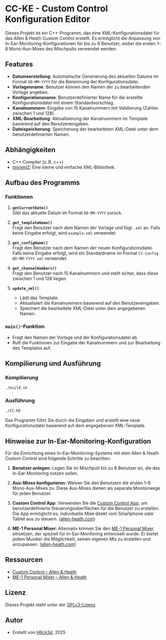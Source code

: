 # CC-KE - Custom Control Konfiguration Editor

Dieses Projekt ist ein C++-Programm, das eine XML-Konfigurationsdatei für das Allen & Heath Custom Control erstellt. Es ermöglicht die Anpassung von In-Ear-Monitoring-Konfigurationen für bis zu 8 Benutzer, wobei die ersten 1–8 Mono-Aux-Mixes des Mischpults verwendet werden.

## Features

- **Datumserstellung**: Automatische Generierung des aktuellen Datums im Format `DD-MM-YYYY` für die Benennung der Konfigurationsdatei.
- **Vorlagenname**: Benutzer können den Namen der zu bearbeitenden Vorlage angeben.
- **Konfigurationsname**: Benutzerdefinierter Name für die erstellte Konfigurationsdatei mit einem Standardvorschlag.
- **Kanalnummern**: Eingabe von 15 Kanalnummern mit Validierung (Zahlen zwischen 1 und 128).
- **XML-Bearbeitung**: Aktualisierung der Kanalnummern im Template basierend auf den Benutzereingaben.
- **Dateispeicherung**: Speicherung der bearbeiteten XML-Datei unter dem benutzerdefinierten Namen.

## Abhängigkeiten

- C++ Compiler (z. B. c++)
- [tinyxml2](https://github.com/leethomason/tinyxml2): Eine kleine und einfache XML-Bibliothek.

## Aufbau des Programms

### Funktionen

1. **`getCurrentDate()`**  
   Gibt das aktuelle Datum im Format `DD-MM-YYYY` zurück.

2. **`get_templateName()`**  
   Fragt den Benutzer nach dem Namen der Vorlage und fügt `.xml` an. Falls keine Eingabe erfolgt, wird `example.xml` verwendet.

3. **`get_configName()`**  
   Fragt den Benutzer nach dem Namen der neuen Konfigurationsdatei. Falls keine Eingabe erfolgt, wird ein Standardname im Format `CC-Config DD-MM-YYYY.xml` verwendet.

4. **`get_channelNumbers()`**  
   Fragt den Benutzer nach 15 Kanalnummern und stellt sicher, dass diese zwischen 1 und 128 liegen.

5. **`update_xml()`**  
   - Lädt das Template.
   - Aktualisiert die Kanalnummern basierend auf den Benutzereingaben.
   - Speichert die bearbeitete XML-Datei unter dem angegebenen Namen.

### `main()`-Funktion

- Fragt den Namen der Vorlage und der Konfigurationsdatei ab.
- Ruft die Funktionen zur Eingabe der Kanalnummern und zur Bearbeitung des Templates auf.

## Kompilierung und Ausführung

### Kompilierung

```bash
./build.sh
```

### Ausführung

```bash
./CC-KE
```

Das Programm führt Sie durch die Eingaben und erstellt eine neue Konfigurationsdatei basierend auf dem angegebenen XML-Template.

## Hinweise zur In-Ear-Monitoring-Konfiguration

Für die Einrichtung eines In-Ear-Monitoring-Systems mit dem Allen & Heath Custom Control sind folgende Schritte zu beachten:

1. **Benutzer anlegen**: Legen Sie im Mischpult bis zu 8 Benutzer an, die das In-Ear-Monitoring nutzen sollen.

2. **Aux-Mixes konfigurieren**: Weisen Sie den Benutzern die ersten 1–8 Mono-Aux-Mixes zu. Diese Aux-Mixes dienen als separate Monitorwege für jeden Benutzer.

3. **Custom Control App**: Verwenden Sie die [Custom Control App](https://www.allen-heath.com/hardware/controllers/custom-control/), um benutzerdefinierte Steuerungsoberflächen für die Benutzer zu erstellen. Die App ermöglicht es, individuelle Mixe direkt vom Smartphone oder Tablet aus zu steuern. ([allen-heath.com](https://www.allen-heath.com/hardware/controllers/custom-control/?utm_source=chatgpt.com))

4. **ME-1 Personal Mixer**: Alternativ können Sie den [ME-1 Personal Mixer](https://www.allen-heath.com/ahproducts/me-1/) einsetzen, der speziell für In-Ear-Monitoring entwickelt wurde. Er bietet jedem Musiker die Möglichkeit, seinen eigenen Mix zu erstellen und anzupassen. ([allen-heath.com](https://www.allen-heath.com/content/uploads/2023/06/ME-1-User-Guide-AP8997_3.pdf?utm_source=chatgpt.com))

## Ressourcen

- [Custom Control – Allen & Heath](https://www.allen-heath.com/hardware/controllers/custom-control/)
- [ME-1 Personal Mixer – Allen & Heath](https://www.allen-heath.com/ahproducts/me-1/)

## Lizenz

Dieses Projekt steht unter der [GPLv3-Lizenz](https://www.gnu.org/licenses/gpl-3.0.html).

## Autor

- Erstellt von [H6ck3d](https://github.com/H6ck3d), 2025
